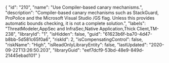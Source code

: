 {
  "id": "210",
  "name": "Use Compiler-based canary mechanisms.",
  "description": "Compiler-based canary mechanisms such as StackGuard, ProPolice and the Microsoft Visual Studio /GS flag. Unless this provides automatic bounds checking, it is not a complete solution.",
  "labels": "ThreatModeler,AppSec and InfraSec,Native Application,Thick Client,TM-238",
  "libraryId": "1",
  "isHidden": false,
  "guid": "61623b6f-ba70-4d47-b8bb-5d581c65f0a6",
  "riskId": 2,
  "isCompensatingControl": false,
  "riskName": "High",
  "isReadOnlyLibraryEntity": false,
  "lastUpdated": "2020-09-22T13:26:50.203",
  "libraryGuid": "eef7dcf9-53bd-48e9-849d-21445ebad101"
}